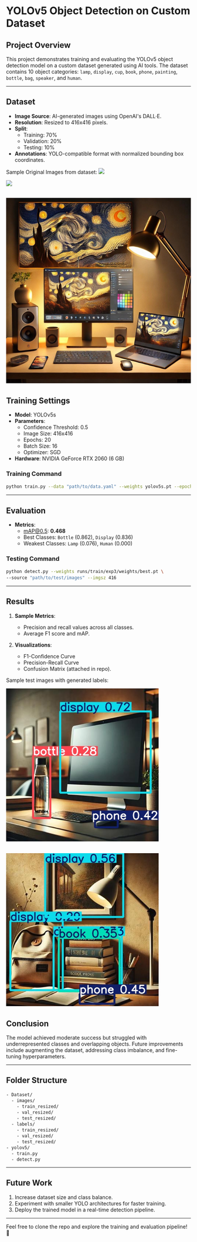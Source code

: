 # YOLOv5 Object Detection on Custom Dataset

## **Project Overview**
This project demonstrates training and evaluating the YOLOv5 object detection model on a custom dataset generated using AI tools. The dataset contains 10 object categories: `lamp`, `display`, `cup`, `book`, `phone`, `painting`, `bottle`, `bag`, `speaker`, and `human`.

---

## **Dataset**
- **Image Source**: AI-generated images using OpenAI's DALL·E.
- **Resolution**: Resized to 416x416 pixels.
- **Split**:
  - Training: 70%
  - Validation: 20%
  - Testing: 10%
- **Annotations**: YOLO-compatible format with normalized bounding box coordinates.

Sample Original Images from dataset:
![](Assets/og_image/original_image_18.jpeg)

![](Assets/og_image/original_image_39.jpeg)

![](original_image_51.jpeg)
---

## **Training Settings**
- **Model**: YOLOv5s
- **Parameters**:
  - Confidence Threshold: 0.5
  - Image Size: 416x416
  - Epochs: 20
  - Batch Size: 16
  - Optimizer: SGD
- **Hardware**: NVIDIA GeForce RTX 2060 (6 GB)

### **Training Command**
```bash
python train.py --data "path/to/data.yaml" --weights yolov5s.pt --epochs 20 --imgsz 416 --batch-size 16 --device 0
```

---

## **Evaluation**
- **Metrics**:
  - mAP@0.5: **0.468**
  - Best Classes: `Bottle` (0.862), `Display` (0.836)
  - Weakest Classes: `Lamp` (0.076), `Human` (0.000)

### **Testing Command**
```bash
python detect.py --weights runs/train/exp3/weights/best.pt \
--source "path/to/test/images" --imgsz 416
```

---

## **Results**
1. **Sample Metrics**:
   - Precision and recall values across all classes.
   - Average F1 score and mAP.

2. **Visualizations**:
   - F1-Confidence Curve
   - Precision-Recall Curve
   - Confusion Matrix (attached in repo).

Sample test images with generated labels:

![](Assets/labeled/original_image_42.jpeg)

![](Assets/labeled/original_image_53.jpeg)
---

## **Conclusion**
The model achieved moderate success but struggled with underrepresented classes and overlapping objects. Future improvements include augmenting the dataset, addressing class imbalance, and fine-tuning hyperparameters.

---

## **Folder Structure**
```plaintext
- Dataset/
  - images/
    - train_resized/
    - val_resized/
    - test_resized/
  - labels/
    - train_resized/
    - val_resized/
    - test_resized/
- yolov5/
  - train.py
  - detect.py
```

---

## **Future Work**
1. Increase dataset size and class balance.
2. Experiment with smaller YOLO architectures for faster training.
3. Deploy the trained model in a real-time detection pipeline.

---

Feel free to clone the repo and explore the training and evaluation pipeline! 🚀

